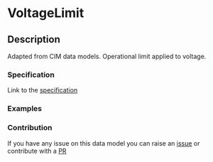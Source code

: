 # VoltageLimit

## Description 

Adapted from CIM data models. Operational limit applied to voltage.
### Specification

Link to the [specification](https://smart-data-models.github.io/dataModel.EnergyCIM/VoltageLimit/doc/spec.md)
### Examples
### Contribution

 If you have any issue on this data model you can raise an [issue](https://github.com/smart-data-models/dataModel.EnergyCIM/issues)  or contribute with a [PR](https://github.com/smart-data-models/dataModel.EnergyCIM/pulls)